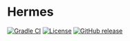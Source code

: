 # Hermes

[![Gradle CI](https://img.shields.io/github/workflow/status/PrimordialMoros/Hermes/Build?style=flat-square)](https://github.com/PrimordialMoros/Hermes/actions)
[![License](https://img.shields.io/github/license/PrimordialMoros/Hermes?color=blue&style=flat-square)](LICENSE)
[![GitHub release](https://img.shields.io/github/v/release/PrimordialMoros/Hermes?style=flat-square)](https://github.com/PrimordialMoros/Hermes/releases)

